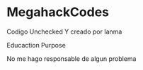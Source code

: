 # MegahackCodes

Codigo Unchecked Y creado por Ianma 

Educaction Purpose

No me hago responsable de algun problema
